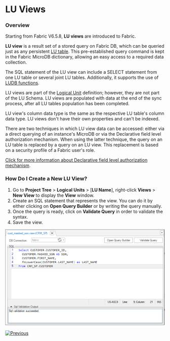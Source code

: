 # LU Views

### Overview

Starting from Fabric V6.5.8, **LU views** are introduced to Fabric. 

**LU view** is a result set of a stored query on Fabric DB, which can be queried just as any persistent [LU table](01_LU_tables_overview.md). This pre-established query command is kept in the Fabric MicroDB dictionary, allowing an easy access to a required data collection.

The SQL statement of the LU view can include a SELECT statement from one LU table or several joint LU tables. Additionally, it supports the use of [LUDB functions](/articles/07_table_population/11_3_creating_an_LUDB_function.md). 

LU views are part of the [Logical Unit](/articles/03_logical_units/01_LU_overview.md) definition; however, they are not part of the LU Schema. LU views are populated with data at the end of the sync process, after all LU tables population has been completed. 

LU view's column data type is the same as the respective LU table's column data type. LU views don't have their own properties and can't be indexed. 

There are two techniques in which LU view data can be accessed: either via a direct querying of an instance's MicroDB or via the Declarative field level authorization mechanism. When using the latter technique, the query on an LU table is replaced by a query on an LU view. This replacement is based on a security profile of a Fabric user's role.

[Click for more information about Declarative field level authorization mechanism](/articles/17_fabric_credentials/04_fields_level_authorization.md).

### How Do I Create a New LU View?

1. Go to **Project Tree** > **Logical Units** > [**LU Name**], right-click **Views** > **New View** to display the **View** window.
2. Create an SQL statement that represents the view. You can do it by either clicking on **Open Query Builder** or by writing the query manually.
3. Once the query is ready, click on **Validate Query** in order to validate the syntax. 
4. Save the view. 

![](images/lu_views_1.PNG)



[![Previous](/articles/images/Previous.png)](05_business_tables.md)
